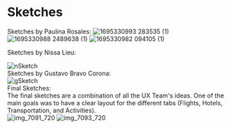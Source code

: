 # Sketches
Sketches by Paulina Rosales:
![1695330993 283535 (1)](https://github.com/ChicoState/UX-BudgetTravel/assets/111808082/321724b4-0f53-4193-aabd-c465622123bc)
![1695330988 2489638 (1)](https://github.com/ChicoState/UX-BudgetTravel/assets/111808082/8af449cf-dedd-41b3-9b05-3a3346631f5c)
![1695330982 094105 (1)](https://github.com/ChicoState/UX-BudgetTravel/assets/111808082/f9ce68d2-4fa4-4b21-8d74-56b4dc18c0ad)

Sketches by Nissa Lieu:
<br>

![nSketch](https://github.com/ChicoState/UX-BudgetTravel/assets/111808082/bf389ab5-966e-4938-ad0e-f92430971ae2)
<br>
Sketches by Gustavo Bravo Corona:
<br>
![gSketch](https://github.com/ChicoState/UX-BudgetTravel/assets/111808082/3b6fa9cf-a192-49a0-b08f-873060bc6466)
<br>
Final Sketches:
<br>
The final sketches are a combination of all the UX Team's ideas. One of the main goals was to have a clear layout for the different tabs (Flights, Hotels, Transportation, and Activities).
<br>
![img_7091_720](https://github.com/ChicoState/UX-BudgetTravel/assets/111808082/5db77167-3487-47f0-a77e-36b56f7d13a5)
![img_7093_720](https://github.com/ChicoState/UX-BudgetTravel/assets/111808082/975e9e07-eb0e-4dcc-94d2-9029394d7422)
